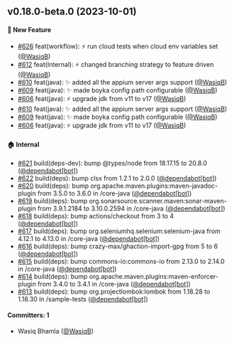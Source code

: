 
## v0.18.0-beta.0 (2023-10-01)

#### :rocket: New Feature
* [#626](https://github.com/BoykaFramework/boyka-framework/pull/626) feat(workflow): :zap: run cloud tests when cloud env variables set ([@WasiqB](https://github.com/WasiqB))
* [#612](https://github.com/BoykaFramework/boyka-framework/pull/612) feat(Internal): ⚡ changed branching strategy to feature driven ([@WasiqB](https://github.com/WasiqB))
* [#610](https://github.com/BoykaFramework/boyka-framework/pull/610) feat(java): ✨ added all the appium server args support ([@WasiqB](https://github.com/WasiqB))
* [#609](https://github.com/BoykaFramework/boyka-framework/pull/609) feat(java): :sparkles: made boyka config path configurable ([@WasiqB](https://github.com/WasiqB))
* [#606](https://github.com/BoykaFramework/boyka-framework/pull/606) feat(java): :zap: upgrade jdk from v11 to v17 ([@WasiqB](https://github.com/WasiqB))
* [#610](https://github.com/BoykaFramework/boyka-framework/pull/610) feat(java): ✨ added all the appium server args support ([@WasiqB](https://github.com/WasiqB))
* [#609](https://github.com/BoykaFramework/boyka-framework/pull/609) feat(java): :sparkles: made boyka config path configurable ([@WasiqB](https://github.com/WasiqB))
* [#606](https://github.com/BoykaFramework/boyka-framework/pull/606) feat(java): :zap: upgrade jdk from v11 to v17 ([@WasiqB](https://github.com/WasiqB))

#### :house: Internal
* [#621](https://github.com/BoykaFramework/boyka-framework/pull/621) build(deps-dev): bump @types/node from 18.17.15 to 20.8.0 ([@dependabot[bot]](https://github.com/apps/dependabot))
* [#622](https://github.com/BoykaFramework/boyka-framework/pull/622) build(deps): bump clsx from 1.2.1 to 2.0.0 ([@dependabot[bot]](https://github.com/apps/dependabot))
* [#620](https://github.com/BoykaFramework/boyka-framework/pull/620) build(deps): bump org.apache.maven.plugins:maven-javadoc-plugin from 3.5.0 to 3.6.0 in /core-java ([@dependabot[bot]](https://github.com/apps/dependabot))
* [#619](https://github.com/BoykaFramework/boyka-framework/pull/619) build(deps): bump org.sonarsource.scanner.maven:sonar-maven-plugin from 3.9.1.2184 to 3.10.0.2594 in /core-java ([@dependabot[bot]](https://github.com/apps/dependabot))
* [#618](https://github.com/BoykaFramework/boyka-framework/pull/618) build(deps): bump actions/checkout from 3 to 4 ([@dependabot[bot]](https://github.com/apps/dependabot))
* [#617](https://github.com/BoykaFramework/boyka-framework/pull/617) build(deps): bump org.seleniumhq.selenium:selenium-java from 4.12.1 to 4.13.0 in /core-java ([@dependabot[bot]](https://github.com/apps/dependabot))
* [#616](https://github.com/BoykaFramework/boyka-framework/pull/616) build(deps): bump crazy-max/ghaction-import-gpg from 5 to 6 ([@dependabot[bot]](https://github.com/apps/dependabot))
* [#615](https://github.com/BoykaFramework/boyka-framework/pull/615) build(deps): bump commons-io:commons-io from 2.13.0 to 2.14.0 in /core-java ([@dependabot[bot]](https://github.com/apps/dependabot))
* [#614](https://github.com/BoykaFramework/boyka-framework/pull/614) build(deps): bump org.apache.maven.plugins:maven-enforcer-plugin from 3.4.0 to 3.4.1 in /core-java ([@dependabot[bot]](https://github.com/apps/dependabot))
* [#613](https://github.com/BoykaFramework/boyka-framework/pull/613) build(deps): bump org.projectlombok:lombok from 1.18.28 to 1.18.30 in /sample-tests ([@dependabot[bot]](https://github.com/apps/dependabot))

#### Committers: 1
- Wasiq Bhamla ([@WasiqB](https://github.com/WasiqB))
